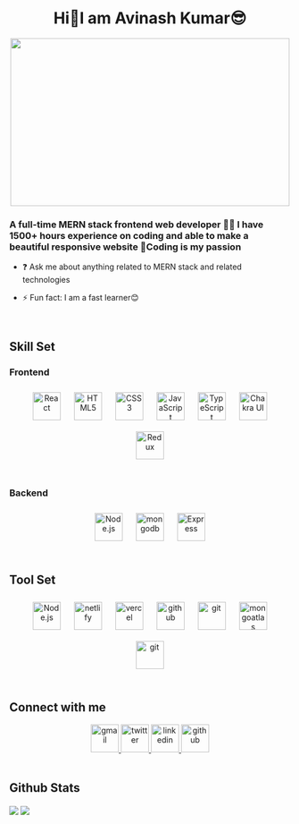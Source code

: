 # <div align="center">**Hi👋I am Avinash Kumar😎** </div> 
  
<div align="center">
<img src="https://media0.giphy.com/media/qgQUggAC3Pfv687qPC/giphy.gif" align="center" height="300" width="500" />
</div>  
  
 

### <div align="left">A full-time MERN stack frontend web developer 👨‍💻 I have 1500+ hours experience on coding and  able to make a beautiful responsive website 🚀Coding is my passion</div>  
  

- ❓ Ask me about anything related to MERN stack and related technologies  
  

- ⚡ Fun fact: I am a fast learner😊  
  

<br/>  


## Skill Set  

### Frontend  
<div align="center" >  
<a href="https://reactjs.org/" target="_blank"><img style="margin: 10px" src="https://img.shields.io/badge/react-%2320232a.svg?style=for-the-badge&logo=react&logoColor=%2361DAFB" alt="React" height="50" /></a>  
<a href="https://en.wikipedia.org/wiki/HTML5" target="_blank"><img style="margin: 10px" src="https://img.shields.io/badge/html5-%23E34F26.svg?style=for-the-badge&logo=html5&logoColor=white" alt="HTML5" height="50" /></a>  
<a href="https://en.wikipedia.org/wiki/CSS3" target="_blank"><img style="margin: 10px" src="https://img.shields.io/badge/css3-%231572B6.svg?style=for-the-badge&logo=css3&logoColor=white" alt="CSS3" height="50" /></a>  
<a href="https://www.javascript.com/" target="_blank"><img style="margin: 10px" src="https://img.shields.io/badge/javascript-%23323330.svg?style=for-the-badge&logo=javascript&logoColor=%23F7DF1E" alt="JavaScript" height="50" /></a>  
<a href="https://www.typescriptlang.org/" target="_blank"><img style="margin: 10px" src="https://img.shields.io/badge/typescript-%23007ACC.svg?style=for-the-badge&logo=typescript&logoColor=white" alt="TypeScript" height="50" /></a>  
<a href="https://chakra-ui.com/" target="_blank"><img style="margin: 10px" src="https://img.shields.io/badge/chakra-%234ED1C5.svg?style=for-the-badge&logo=chakraui&logoColor=white" alt="Chakra UI" height="50" /></a>   
<a href="https://redux.js.org/" target="_blank"><img style="margin: 10px" src="https://img.shields.io/badge/Redux-%23323330.svg?style=for-the-badge&logo=redux&logoColor=%23F7DF1E" alt="Redux" height="50" /></a>    
</div>

<br/>

### Backend
<div align="center" >  
<a href="https://nodejs.org/" target="_blank"><img style="margin: 10px" src="https://img.shields.io/badge/Node-%23E34F26.svg?style=for-the-badge&logo=node.js&logoColor=white" alt="Node.js" height="50" /></a>  
<a href="https://mongodb.com/" target="_blank"><img style="margin: 10px" src="https://img.shields.io/badge/MongoDB-%2338B2AC.svg?style=for-the-badge&logo=MongoDB&logoColor=green" alt="mongodb" height="50" /></a> 
<a href="https://express.com/" target="_blank"><img style="margin: 10px" src="https://img.shields.io/badge/Express-%2324292e.svg?style=for-the-badge&logo=Express&logoColor=white" alt="Express" height="50" /></a> 
</div>


<br/>  

## Tool Set
<div align="center" >  
<a href="https://vscode.com/" target="_blank"><img style="margin: 10px" src="https://img.shields.io/badge/vscode-%231572B6.svg?style=for-the-badge&logo=visualstudio&logoColor=white" alt="Node.js" height="50" /></a>  
<a href="https://netlify.com/" target="_blank"><img style="margin: 10px" src="https://img.shields.io/badge/netlify-%23000000.svg?style=for-the-badge&logo=netlify&logoColor=#00C7B7" alt="netlify" height="50" /></a> 
<a href="https://vercel.com/" target="_blank"><img style="margin: 10px" src="https://img.shields.io/badge/vercel-%231572B6.svg?style=for-the-badge&logo=vercel&logoColor=white" alt="vercel" height="50" /></a> 
<a href="https://github.com/" target="_blank"><img style="margin: 10px" src="https://img.shields.io/badge/github-%2324292e.svg?&style=for-the-badge&logo=github&logoColor=white" alt="github" height="50" /></a>
<a href="https://git.com/" target="_blank"><img style="margin: 10px" src="https://img.shields.io/badge/git-%23E34F26.svg?&style=for-the-badge&logo=git&logoColor=white" alt="git" height="50" /></a>
<a href="https://mongo-atlas.com/" target="_blank"><img style="margin: 10px" src="https://img.shields.io/badge/MongoAtlas-%2338B2AC.svg?style=for-the-badge&logo=MongoDB&logoColor=green" alt="mongoatlas" height="50" /></a>
<a href="https://postman.com/" target="_blank"><img style="margin: 10px" src="https://img.shields.io/badge/postman-%23E34F26.svg?&style=for-the-badge&logo=postman&logoColor=white" alt="git" height="50" /></a>
</div>

<br/>

## Connect with me  
<div align="center">
 <a href="mailto:avi064448@gmail.com" target="_blank">
<img src=https://img.shields.io/badge/gmail-%4330.svg?&style=for-the-badge&logo=gmail&logoColor=white alt=gmail style="margin-bottom: 5px" height="50" />
</a>
<a href="https://twitter.com/AVINASH67568935" target="_blank">
<img src=https://img.shields.io/badge/twitter-%2300acee.svg?&style=for-the-badge&logo=twitter&logoColor=white alt=twitter style="margin-bottom: 5px" height="50" />
</a>
<a href="https://linkedin.com/in/avinash-kumar-b1005b230" target="_blank">
<img src=https://img.shields.io/badge/linkedin-%231E77B5.svg?&style=for-the-badge&logo=linkedin&logoColor=white alt=linkedin style="margin-bottom: 5px" height="50" />
</a>
<a href="https://github.com/avinash7488" target="_blank">
<img src=https://img.shields.io/badge/github-%2324292e.svg?&style=for-the-badge&logo=github&logoColor=white alt=github style="margin-bottom: 5px" height="50" />
</a>  
</div>  
  

<br/>  


## Github Stats  
<div ><img src="https://github-readme-stats.vercel.app/api?username=avinash7488&show_icons=true&count_private=true&hide_border=true" align="center" />  

<img src="https://github-readme-stats.vercel.app/api/top-langs/?username=avinash7488&hide_border=true&layout=compact" align="center" />  
  
</div>
<br/>  

<br/>  


